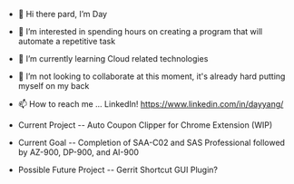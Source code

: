 - 👋 Hi there pard, I’m Day
- 👀 I’m interested in spending hours on creating a program that will automate a repetitive task
- 🌱 I’m currently learning Cloud related technologies
- 💞️ I’m not looking to collaborate at this moment, it's already hard putting myself on my back
- 📫 How to reach me ... LinkedIn! https://www.linkedin.com/in/dayyang/

- Current Project
-- Auto Coupon Clipper for Chrome Extension (WIP)

- Current Goal
-- Completion of SAA-C02 and SAS Professional followed by AZ-900, DP-900, and AI-900

- Possible Future Project
-- Gerrit Shortcut GUI Plugin?

<!---
Veiam/Veiam is a ✨ special ✨ repository because its `README.md` (this file) appears on your GitHub profile.
You can click the Preview link to take a look at your changes.
--->
